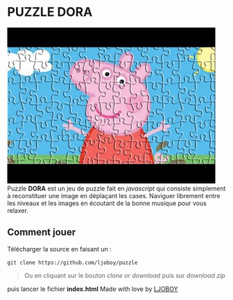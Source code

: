 # PUZZLE DORA
![Puzze game](images/puzzle.jpg)
Puzzle **DORA** est un jeu de puzzle fait en *javascript* qui consiste simplement à reconstituer une image en déplaçant les cases. Naviguer librement entre les niveaux et les images en écoutant de la bonne musique pour vous relaxer.
## Comment jouer
Télécharger la source en faisant un :

    git clone https://github.com/ljoboy/puzzle

> Ou en cliquant sur le bouton *clone or download* puis sur *download
> zip*

puis lancer le fichier **index.html**
Made with love by [LJOBOY](https://www.github.com/ljoboy)